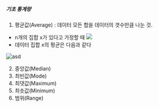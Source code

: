 ##### 기초 통계량

1. 평균값(Average) : 데이터 모든 합을 데이터의 갯수만큼 나눈 것. 
- n개의 집합 x가 있다고 가정할 때 ![](https://latex.codecogs.com/svg.latex?\Large&space;x%20=%20\\{x_{1},%20x_{2},%20...,%20x_{n}\\}) 
- 데이터 집합 x의 평균은 다음과 같다

![asd](https://latex.codecogs.com/svg.latex?\Large&space;x%20=%20\bar{x}=\frac{x_1+x_2+...+x_3}{n}=\frac{1}{n}(\sum_{i=1}^{n}x_i))

2. 중앙값(Median)
3. 최빈값(Mode)
4. 최댓값(Maximum)
5. 최솟값(Minimum)
6. 범위(Range)
